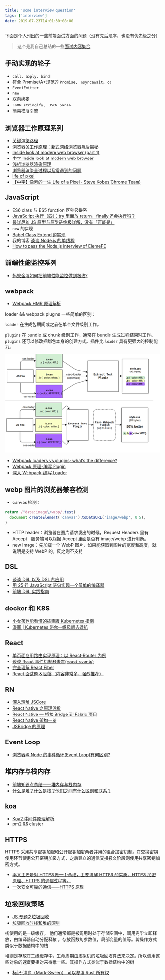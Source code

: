 ```yaml
---
title: 'some interview question'
tags: ['interview']
date: 2019-07-23T14:01:30+08:00
---
```


下面是个人列出的一些前端面试方面的问题（没有先后顺序，也没有优先级之分）

> 这个是我自己总结的一些[面试内容集合](https://www.processon.com/view/link/5e5cc10de4b03627650d7a2c)

## 手动实现的轮子

- `call`、`apply`、`bind`
- 符合 Promise/A+规范的 `Promise`、 `asyncawait`、`co`
- `EventEmitter`
- `new`
- 双向绑定
- `JSON.stringify`、 `JSON.parse`
- 简易模版引擎

## 浏览器工作原理系列

- [关键渲染路径](https://mp.weixin.qq.com/s?__biz=MzA5NzkwNDk3MQ==&mid=2650588806&idx=1&sn=408a54e7c8102fd6944c9a40b119015a&mpshare=1&scene=1&srcid=1228ZrXsmbZKcgCSu7zTVDwy#)
- [浏览器的工作原理：新式网络浏览器幕后揭秘](https://www.html5rocks.com/zh/tutorials/internals/howbrowserswork/)
- [Inside look at modern web browser (part 1)](https://developers.google.com/web/updates/2018/09/inside-browser-part1)
- [中字 Inside look at modern web browser](https://github.com/xitu/gold-miner/blob/master/TODO1/inside-look-at-modern-web-browser-part1.md)
- [浅析浏览器渲染原理](https://segmentfault.com/a/1190000012960187)
- [浏览器渲染全过程以及常遇到的问题](https://blog.chenhaotaishuaile.com/2019/01/31/how-browser-rendering-works/)
- [life of pixel](bit.ly/lifeofapixel)
- [【中字】像素的一生 Life of a Pixel - Steve Kobes(Chrome Team)](https://www.bilibili.com/video/av35265997/)

## JavaScript

- [ES6 class 与 ES5 function 区别及联系](https://blog.csdn.net/u012657197/article/details/77542404)
- [JavaScript 执行（四）：try 里面放 return，finally 还会执行吗？](https://jdsheng.cn/2019/03/25/JavaScript%E6%89%A7%E8%A1%8C%EF%BC%88%E5%9B%9B%EF%BC%89%EF%BC%9Atry%E9%87%8C%E9%9D%A2%E6%94%BEreturn%EF%BC%8Cfinally%E8%BF%98%E4%BC%9A%E6%89%A7%E8%A1%8C%E5%90%97%EF%BC%9F/)
- [最详尽的 JS 原型与原型链终极详解，没有「可能是」](https://www.jianshu.com/p/dee9f8b14771)
- `new` 的实现
- [Babel Class Extend 的实现](https://babeljs.io/repl#?browsers=&build=&builtIns=false&spec=false&loose=false&code_lz=MYGwhgzhAECCDeAoAvoxpIwELQKYA8AXXAOwBMYFkg&debug=false&forceAllTransforms=false&shippedProposals=false&circleciRepo=&evaluate=false&fileSize=true&timeTravel=false&sourceType=module&lineWrap=true&presets=env%2Ces2015%2Creact%2Cstage-2%2Cenv&prettier=true&targets=Node-9.1&version=7.8.4&externalPlugins=)
- 我的博客 [谈谈 Node.js 的单线程](https://hasaki.xyz/blog/2018-02-08-%E8%B0%88%E8%B0%88node.js%E7%9A%84%E5%8D%95%E7%BA%BF%E7%A8%8B/)
- [How to pass the Node.js interview of ElemeFE](https://github.com/ElemeFE/node-interview)

## 前端性能监控系列

- [蚂蚁金服如何把前端性能监控做到极致?](https://mp.weixin.qq.com/s?__biz=MzUxMzcxMzE5Ng==&mid=2247490527&idx=1&sn=cc2549683b3ff69c042483d78ced766a&chksm=f951ae9cce26278a263ecf2937b5c4957c9b37f35b7efe4c1a8c6ab69c74ebcb43c54e62abda&xtrack=1&scene=0&subscene=131&clicktime=1550933323&ascene=7&devic)

## webpack

- [Webpack HMR 原理解析](https://zhuanlan.zhihu.com/p/30669007)

loader && webpack plugins 一些简单的区别：

`loader` 在生成包期间或之前在单个文件级别工作。

`plugins` 在 bundle 或 chunk 级别工作，通常在 bundle 生成过程结束时工作。`plugins` 还可以修改捆绑包本身的创建方式。插件比 `loader` 具有更强大的控制能力。

![loader-vs-plugins.png](./loader-vs-plugins.png)

- [Webpack loaders vs plugins; what's the difference?](https://stackoverflow.com/questions/37452402/webpack-loaders-vs-plugins-whats-the-difference)
- [Webpack 原理-编写 Plugin](https://juejin.im/post/5a5c18f2518825734f52ad65)
- [深入 Webpack-编写 Loader](https://segmentfault.com/a/1190000012718374)

## webp 图片的浏览器兼容检测

- canvas 检测：

```javascript
return /^data:image\/webp/.test(
  document.createElement('canvas').toDataURL('image/webp', 0.5),
)
```

- HTTP header：浏览器在图片请求发出的时候，Request Headers 里有 Accept，服务端可以根据 Accept 里面是否有 image/webp 进行判断。
- new Image：先加载一个 WebP 图片，如果能获取到图片的宽度和高度，就说明是支持 WebP 的，反之则不支持

## DSL

- [谈谈 DSL 以及 DSL 的应用](https://draveness.me/dsl)
- [用 25 行 JavaScript 语句实现一个简单的编译器](https://juejin.im/entry/59cdbe11f265da06633d4ac2)
- [前端 DSL 实践指南](https://juejin.im/post/5e4ddf38e51d4526f23a19e1)

## docker 和 K8S

- [小女孩也能看懂的插画版 Kubernetes 指南](https://linux.cn/article-7531-1.html)
- [漫画 | Kubernetes 带你一帆风顺去远航](https://blog.csdn.net/M2l0ZgSsVc7r69eFdTj/article/details/78890222)

## React

- [单页面应用路由实现原理：以 React-Router 为例](https://github.com/youngwind/blog/issues/109)
- [谈谈 React 事件机制和未来(react-events)](https://zhuanlan.zhihu.com/p/78669634)
- [完全理解 React Fiber](http://www.ayqy.net/blog/dive-into-react-fiber/)
- [React 面试题 & 回答（内容非常多，强烈推荐）](https://github.com/semlinker/reactjs-interview-questions)

## RN

- [深入理解 JSCore](https://tech.meituan.com/2018/08/23/deep-understanding-of-jscore.html)
- [React Native 之原理浅析](http://blog.poetries.top/2019/10/02/rn-yuanli/)
- [React Native — 桥接 Bridge 到 Fabric 项目](https://juejin.im/post/5de5e5de51882560a23239b5)
- [React Native 架构一览](http://www.ayqy.net/blog/react-native-architecture-overview/)
- [JSBridge 的原理](https://juejin.im/post/5abca877f265da238155b6bc)

## Event Loop

- [浏览器与 Node 的事件循环(Event Loop)有何区别?](https://juejin.im/post/5c337ae06fb9a049bc4cd218)

## 堆内存与栈内存

- [前端知识点总结——堆内存与栈内存](https://zhuanlan.zhihu.com/p/27534451)
- [什么是堆？什么是栈？他们之间有什么区别和联系？](https://www.zhihu.com/question/19729973)

## koa

- [Koa2 中间件原理解析](https://juejin.im/post/5ba7868e6fb9a05cdf309292)
- pm2 && cluster

## HTTPS

HTTPS 采用共享密钥加密和公开密钥加密两者并用的混合加密机制。在交换密钥使用环节使用公开密钥加密方式，之后建立的通信交换报文阶段则使用共享密钥加密方式。

- [本文主要是对 HTTPS 做一个总结，主要讲解 HTTPS 的实质、HTTPS 加密原理、HTTPS 的通信过程等。](https://segmentfault.com/a/1190000012196642)
- [一次安全可靠的通信——HTTPS 原理](https://developers.weixin.qq.com/community/develop/article/doc/000046a5fdc7802a15f7508b556413)

## 垃圾回收策略

- [JS 专题之垃圾回收](https://zhuanlan.zhihu.com/p/56386337)
- [垃圾回收时栈和堆的区别](https://zhuanlan.zhihu.com/p/27534451)

栈使用的是一级缓存， 他们通常都是被调用时处于存储空间中，调用完毕立即释放，由编译器自动分配释放 。存放函数的参数值，局部变量的值等。其操作方式类似于数据结构中的栈

堆则是存放在二级缓存中，生命周期由虚拟机的垃圾回收算法来决定。所以调用这些对象的速度要相对来得低一些。其操作方式类似于数据结构中的树

- [标记-清除（Mark-Sweep） 可以参照 Rust 所有权](https://kaisery.github.io/trpl-zh-cn/ch04-01-what-is-ownership.html)
